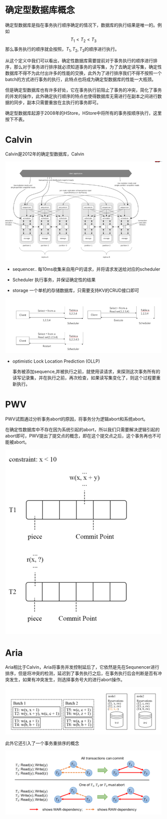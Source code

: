 # 确定型数据库概念

确定型数据库是指在事务执行顺序确定的情况下，数据库的执行结果是唯一的。例如
$$
T_{1}<T_{2}<T_{3}
$$
那么事务执行的顺序就会按照，$T_{1},T_{2},T_{3}$的顺序进行执行。

从这个定义中我们可以看出，确定性数据库需要提前对于事务执行的顺序进行排序，那么对于事务进行排序就必须知道事务的读写集，为了去确定读写集，确定性数据库不得不为此付出许多的性能的交换，此外为了进行排序我们不得不按照一个batch的方式进行事务的执行，此特点也将成为确定型数据库的性能一大瓶颈。

但是确定型数据库也有许多好处，它在事务执行前阻止了事务的冲突，简化了事务的并发的操作，此外确定执行顺序的特点也使得数据库无需进行在副本之间进行数据的同步，副本只需要重放在主执行的事务即可。

确定型数据库起源于2008年的HStore，HStore中将所有的事务按顺序执行，这里按下不表。

# Calvin

Calvin是2012年的确定型数据库，Calvin

![image-20211130111750388](imgs/image-20211130111750388.png)

* sequencer..
  每10ms收集来自用户的请求，并将请求发送给对应的scheduler

* Scheduler
  执行事务，并保证确定性的结果
* storage
  一个单机的存储数据库，只需要支持KV的CRUD接口即可

![image-20211130111857434](imgs/image-20211130111857434.png)

* optimistic Lock Location Prediction (OLLP)

  事务被添加sequence,并被执行之前，就使用读请求，来探测这次事务所有的读写记录集，并在执行之前，再次检查，如果读写集变化了，则这个过程要重新执行。

# PWV

PWV试图通过分析事务abort的原因，将事务分为逻辑abort和系统abort。

在确定性数据库中不存在因为系统引起的abort，所以我们只需要解决逻辑引起的abort即可，PWV提出了提交点的概念，即在这个提交点之后，这个事务再也不可能被abort。

![image-20211130112315279](imgs/image-20211130112315279.png)

# Aria

Aria相比于Calvin，Aria将事务并发控制延后了，它依然是先在Sequnencer进行排序，但是将冲突的检测，延迟到了事务执行之后，在事务执行后会判断是否有冲突发生，如果有冲突发生，则选择事务号大的进行abort操作。

![image-20211130112533014](imgs/image-20211130112533014.png)

此外它还引入了一个事务重排序的概念

![image-20211130112557598](imgs/image-20211130112557598.png)

